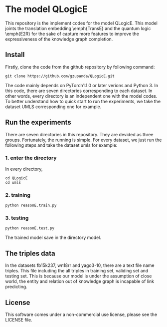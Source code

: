 # The model QLogicE

This repository is the implement codes for the model QLogicE. This model joints the translation embedding \emph{TransE} and the quantum logic \emph{E2R} for the sake of capture more features to improve the expressiveness of the knowledge graph completion. 
## Install 

Firstly, clone the code from the github repository by following command:
```
git clone https://github.com/gzupanda/QLogicE.git
```
The code mainly depends on PyTorch1.1.0 or later verions and Python 3. In this code, there are seven directories corresponding to each dataset. In other words, every directory is an independent one with the model codes. To better understand how to quick start to run the experiments, we take the dataset UMLS corresponding one for example.
## Run the experiments
There are seven directories in this repository. They are devided as three groups. Fortunately, the running is simple. For every dataset, we just run the following steps and take the dataset umls for example:
### 1. enter the directory
In every directory, 
```
cd QLogicE
cd umls
```
### 2. training
```
python reasonE.train.py
```
### 3. testing
```
python reasonE.test.py
```
The trained model save in the directory model.

## The triples data
In the datasets fb15k237, wn18rr and yago3-10, there are a text file name triples. This file including the all triples in training set, validing set and testing set. This is because our model is under the assumption of close world, the entity and relation out of knowledge graph is incapable of link predicting.

## License

This software comes under a non-commercial use license, please see the LICENSE file.
